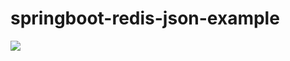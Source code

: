 # springboot-redis-json-example
<image src="https://github.com/XLuffyStory/springboot-redis-json-example/blob/master/springboot-redis-json-example.JPG">
